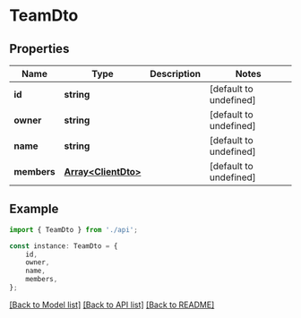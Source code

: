 # TeamDto


## Properties

Name | Type | Description | Notes
------------ | ------------- | ------------- | -------------
**id** | **string** |  | [default to undefined]
**owner** | **string** |  | [default to undefined]
**name** | **string** |  | [default to undefined]
**members** | [**Array&lt;ClientDto&gt;**](ClientDto.md) |  | [default to undefined]

## Example

```typescript
import { TeamDto } from './api';

const instance: TeamDto = {
    id,
    owner,
    name,
    members,
};
```

[[Back to Model list]](../README.md#documentation-for-models) [[Back to API list]](../README.md#documentation-for-api-endpoints) [[Back to README]](../README.md)
